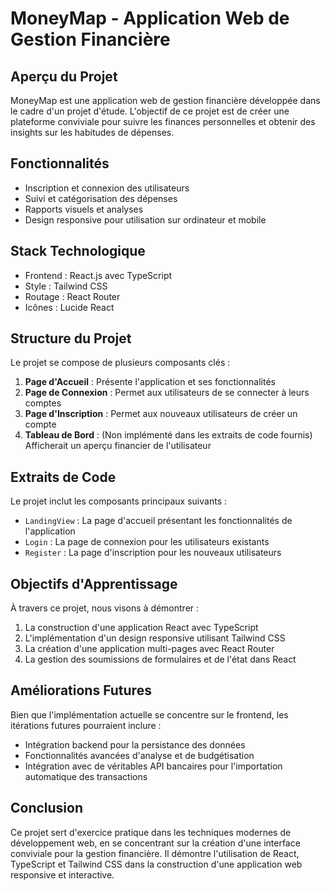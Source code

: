 # MoneyMap - Application Web de Gestion Financière

## Aperçu du Projet

MoneyMap est une application web de gestion financière développée dans le cadre d'un projet d'étude. L'objectif de ce projet est de créer une plateforme conviviale pour suivre les finances personnelles et obtenir des insights sur les habitudes de dépenses.

## Fonctionnalités

- Inscription et connexion des utilisateurs
- Suivi et catégorisation des dépenses
- Rapports visuels et analyses
- Design responsive pour utilisation sur ordinateur et mobile

## Stack Technologique

- Frontend : React.js avec TypeScript
- Style : Tailwind CSS
- Routage : React Router
- Icônes : Lucide React

## Structure du Projet

Le projet se compose de plusieurs composants clés :

1. **Page d'Accueil** : Présente l'application et ses fonctionnalités
2. **Page de Connexion** : Permet aux utilisateurs de se connecter à leurs comptes
3. **Page d'Inscription** : Permet aux nouveaux utilisateurs de créer un compte
4. **Tableau de Bord** : (Non implémenté dans les extraits de code fournis) Afficherait un aperçu financier de l'utilisateur

## Extraits de Code

Le projet inclut les composants principaux suivants :

- `LandingView` : La page d'accueil présentant les fonctionnalités de l'application
- `Login` : La page de connexion pour les utilisateurs existants
- `Register` : La page d'inscription pour les nouveaux utilisateurs

## Objectifs d'Apprentissage

À travers ce projet, nous visons à démontrer :

1. La construction d'une application React avec TypeScript
2. L'implémentation d'un design responsive utilisant Tailwind CSS
3. La création d'une application multi-pages avec React Router
4. La gestion des soumissions de formulaires et de l'état dans React

## Améliorations Futures

Bien que l'implémentation actuelle se concentre sur le frontend, les itérations futures pourraient inclure :

- Intégration backend pour la persistance des données
- Fonctionnalités avancées d'analyse et de budgétisation
- Intégration avec de véritables API bancaires pour l'importation automatique des transactions

## Conclusion

Ce projet sert d'exercice pratique dans les techniques modernes de développement web, en se concentrant sur la création d'une interface conviviale pour la gestion financière. Il démontre l'utilisation de React, TypeScript et Tailwind CSS dans la construction d'une application web responsive et interactive.